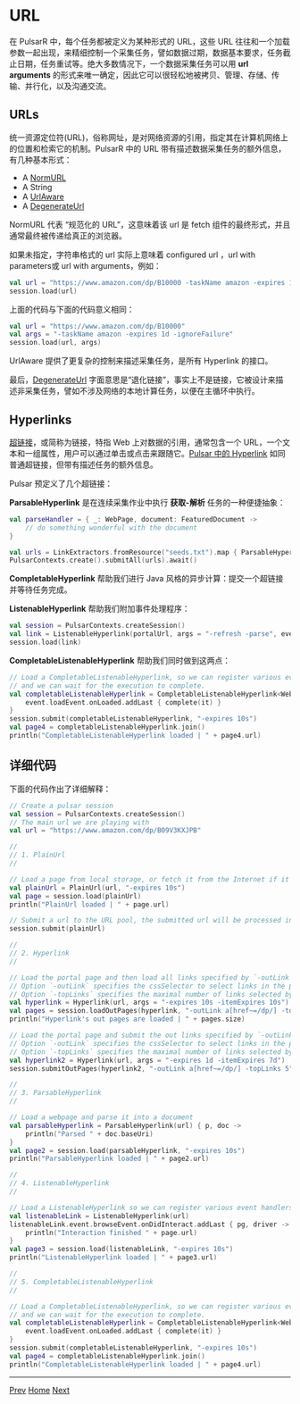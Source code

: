 URL
=

在 PulsarR 中，每个任务都被定义为某种形式的 URL，这些 URL 往往和一个加载参数一起出现，来精细控制一个采集任务，譬如数据过期，数据基本要求，任务截止日期，任务重试等。绝大多数情况下，一个数据采集任务可以用 **url arguments** 的形式来唯一确定，因此它可以很轻松地被拷贝、管理、存储、传输、并行化，以及沟通交流。

## URLs

统一资源定位符(URL)，俗称网址，是对网络资源的引用，指定其在计算机网络上的位置和检索它的机制。PulsarR 中的 URL 带有描述数据采集任务的额外信息，有几种基本形式：

- A [NormURL](../../../pulsar-skeleton/src/main/kotlin/ai/platon/pulsar/common/urls/NormUrl.kt)
- A String
- A [UrlAware](../../../pulsar-common/src/main/kotlin/ai/platon/pulsar/common/urls/Hyperlinks.kt)
- A [DegenerateUrl](../../../pulsar-common/src/main/kotlin/ai/platon/pulsar/common/urls/Hyperlinks.kt)

NormURL 代表 “规范化的 URL”，这意味着该 url 是 fetch 组件的最终形式，并且通常最终被传递给真正的浏览器。

如果未指定，字符串格式的 url 实际上意味着  configured url ，url with parameters或 url with arguments，例如：

```kotlin
val url = "https://www.amazon.com/dp/B10000 -taskName amazon -expires 1d -ignoreFailure"
session.load(url)
```

上面的代码与下面的代码意义相同：

```kotlin
val url = "https://www.amazon.com/dp/B10000"
val args = "-taskName amazon -expires 1d -ignoreFailure"
session.load(url, args)
```

UrlAware 提供了更复杂的控制来描述采集任务，是所有 Hyperlink 的接口。

最后，[DegenerateUrl](../../../pulsar-common/src/main/kotlin/ai/platon/pulsar/common/urls/Hyperlinks.kt) 字面意思是“退化链接”，事实上不是链接，它被设计来描述非采集任务，譬如不涉及网络的本地计算任务，以便在主循环中执行。

## Hyperlinks

[超链接](https://en.wikipedia.org/wiki/Hyperlink)，或简称为链接，特指 Web 上对数据的引用，通常包含一个 URL，一个文本和一组属性，用户可以通过单击或点击来跟随它。[Pulsar 中的 Hyperlink](../../../pulsar-common/src/main/kotlin/ai/platon/pulsar/common/urls/Hyperlinks.kt) 如同普通超链接，但带有描述任务的额外信息。

Pulsar 预定义了几个超链接：

**ParsableHyperlink** 是在连续采集作业中执行 **获取-解析** 任务的一种便捷抽象：

```kotlin
val parseHandler = { _: WebPage, document: FeaturedDocument ->
    // do something wonderful with the document
}

val urls = LinkExtractors.fromResource("seeds.txt").map { ParsableHyperlink(it, parseHandler) }
PulsarContexts.create().submitAll(urls).await()
```

**CompletableHyperlink** 帮助我们进行 Java 风格的异步计算：提交一个超链接并等待任务完成。

**ListenableHyperlink** 帮助我们附加事件处理程序：

```kotlin
val session = PulsarContexts.createSession()
val link = ListenableHyperlink(portalUrl, args = "-refresh -parse", event = PrintFlowEvent())
session.load(link)
```

**CompletableListenableHyperlink** 帮助我们同时做到这两点：

```kotlin
// Load a CompletableListenableHyperlink, so we can register various event handlers,
// and we can wait for the execution to complete.
val completableListenableHyperlink = CompletableListenableHyperlink<WebPage>(url).apply {
    event.loadEvent.onLoaded.addLast { complete(it) }
}
session.submit(completableListenableHyperlink, "-expires 10s")
val page4 = completableListenableHyperlink.join()
println("CompletableListenableHyperlink loaded | " + page4.url)
```

## 详细代码

下面的代码作出了详细解释：

```kotlin
// Create a pulsar session
val session = PulsarContexts.createSession()
// The main url we are playing with
val url = "https://www.amazon.com/dp/B09V3KXJPB"

//
// 1. PlainUrl
//

// Load a page from local storage, or fetch it from the Internet if it does not exist or has expired
val plainUrl = PlainUrl(url, "-expires 10s")
val page = session.load(plainUrl)
println("PlainUrl loaded | " + page.url)

// Submit a url to the URL pool, the submitted url will be processed in a crawl loop
session.submit(plainUrl)

//
// 2. Hyperlink
//

// Load the portal page and then load all links specified by `-outLink`.
// Option `-outLink` specifies the cssSelector to select links in the portal page to load.
// Option `-topLinks` specifies the maximal number of links selected by `-outLink`.
val hyperlink = Hyperlink(url, args = "-expires 10s -itemExpires 10s")
val pages = session.loadOutPages(hyperlink, "-outLink a[href~=/dp/] -topLinks 5")
println("Hyperlink's out pages are loaded | " + pages.size)

// Load the portal page and submit the out links specified by `-outLink` to the URL pool.
// Option `-outLink` specifies the cssSelector to select links in the portal page to submit.
// Option `-topLinks` specifies the maximal number of links selected by `-outLink`.
val hyperlink2 = Hyperlink(url, args = "-expires 1d -itemExpires 7d")
session.submitOutPages(hyperlink2, "-outLink a[href~=/dp/] -topLinks 5")

//
// 3. ParsableHyperlink
//

// Load a webpage and parse it into a document
val parsableHyperlink = ParsableHyperlink(url) { p, doc ->
    println("Parsed " + doc.baseUri)
}
val page2 = session.load(parsableHyperlink, "-expires 10s")
println("ParsableHyperlink loaded | " + page2.url)

//
// 4. ListenableHyperlink
//

// Load a ListenableHyperlink so we can register various event handlers
val listenableLink = ListenableHyperlink(url)
listenableLink.event.browseEvent.onDidInteract.addLast { pg, driver ->
    println("Interaction finished " + page.url)
}
val page3 = session.load(listenableLink, "-expires 10s")
println("ListenableHyperlink loaded | " + page3.url)

//
// 5. CompletableListenableHyperlink
//

// Load a CompletableListenableHyperlink, so we can register various event handlers,
// and we can wait for the execution to complete.
val completableListenableHyperlink = CompletableListenableHyperlink<WebPage>(url).apply {
    event.loadEvent.onLoaded.addLast { complete(it) }
}
session.submit(completableListenableHyperlink, "-expires 10s")
val page4 = completableListenableHyperlink.join()
println("CompletableListenableHyperlink loaded | " + page4.url)
```

------

[Prev](4data-extraction.md) [Home](1home.md) [Next](6Java-style-async.md)
